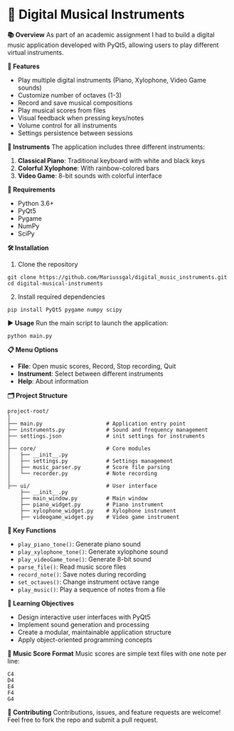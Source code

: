 # **🎹 Digital Musical Instruments**

**📚 Overview**
As part of an academic assignment I had to build a digital music application developed with PyQt5, allowing users to play different virtual instruments.

**🚀 Features**
* Play multiple digital instruments (Piano, Xylophone, Video Game sounds)
* Customize number of octaves (1-3)
* Record and save musical compositions
* Play musical scores from files
* Visual feedback when pressing keys/notes
* Volume control for all instruments
* Settings persistence between sessions

**🎵 Instruments**
The application includes three different instruments:
1. **Classical Piano**: Traditional keyboard with white and black keys
2. **Colorful Xylophone**: With rainbow-colored bars
3. **Video Game**: 8-bit sounds with colorful interface

**🧰 Requirements**
* Python 3.6+
* PyQt5
* Pygame
* NumPy
* SciPy

**🛠️ Installation**
1. Clone the repository
```
git clone https://github.com/Mariussgal/digital_music_instruments.git
cd digital-musical-instruments
```

2. Install required dependencies
```
pip install PyQt5 pygame numpy scipy
```

**▶️ Usage**
Run the main script to launch the application:
```
python main.py
```

**📋 Menu Options**
* **File**: Open music scores, Record, Stop recording, Quit
* **Instrument**: Select between different instruments
* **Help**: About information

**🗂️ Project Structure**
```
project-root/
│
├── main.py                    # Application entry point
├── instruments.py             # Sound and frequency management
├── settings.json              # init settings for instruments
│
├── core/                      # Core modules
│   ├── __init__.py
│   ├── settings.py            # Settings management
│   ├── music_parser.py        # Score file parsing
│   └── recorder.py            # Note recording
│
├── ui/                        # User interface
    ├── __init__.py
    ├── main_window.py         # Main window
    ├── piano_widget.py        # Piano instrument
    ├── xylophone_widget.py    # Xylophone instrument
    ├── videogame_widget.py    # Video game instrument
```

**🔧 Key Functions**
* `play_piano_tone()`: Generate piano sound
* `play_xylophone_tone()`: Generate xylophone sound
* `play_videoGame_tone()`: Generate 8-bit sound
* `parse_file()`: Read music score files
* `record_note()`: Save notes during recording
* `set_octaves()`: Change instrument octave range
* `play_music()`: Play a sequence of notes from a file

**🎯 Learning Objectives**
* Design interactive user interfaces with PyQt5
* Implement sound generation and processing
* Create a modular, maintainable application structure
* Apply object-oriented programming concepts

**🎼 Music Score Format**
Music scores are simple text files with one note per line:
```
C4
D4
E4
F4
G4
```

**🤝 Contributing**
Contributions, issues, and feature requests are welcome! Feel free to fork the repo and submit a pull request.
